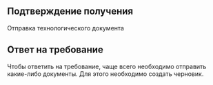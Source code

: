 
## Подтверждение получения

Отправка технологического документа


## Ответ на требование

Чтобы ответить на требование, чаще всего необходимо отправить какие-либо документы.
Для этого необходимо создать черновик.
